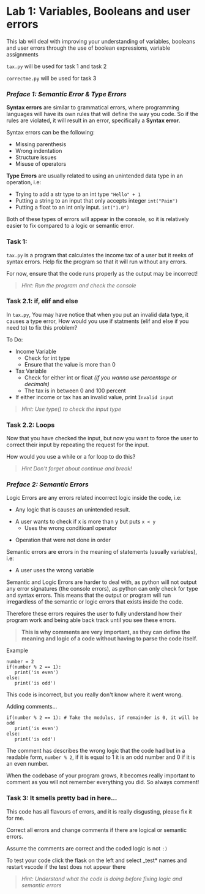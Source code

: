 # Lab 1: Variables, Booleans and user errors
This lab will deal with improving your understanding of variables, booleans and user errors through the use of boolean expressions, variable assignments

`tax.py` will be used for task 1 and task 2

`correctme.py` will be used for task 3

### *__Preface 1: Semantic Error & Type Errors__*

__Syntax errors__ are similar to grammatical errors, where programming languages will have its own rules that will define the way you code.
So if the rules are violated, it will result in an error, specifically a __Syntax error__.

Syntax errors can be the following:
* Missing parenthesis
* Wrong indentation
* Structure issues
* Misuse of operators

__Type Errors__ are usually related to using an unintended data type in an operation,
i.e:
* Trying to add a str type to an int type `"Hello" + 1`
* Putting a string to an input that only accepts integer `int("Pain")`
* Putting a float to an int only input. `int("1.0")`

Both of these types of errors will appear in the console, so it is relatively easier to fix compared to a logic or semantic error.



### __Task 1__: 
`tax.py` is a program that calculates the income tax of a user but it reeks of syntax errors. Help fix the program so that it will run without any errors.

For now, ensure that the code runs properly as the output may be incorrect!
>_Hint: Run the program and check the console_


### __Task 2.1: if, elif and else__
In `tax.py`, You may have notice that when you put an invalid data type, it causes a type error, How would you use if statments (elif and else if you need to) to fix this problem?

To Do:
* Income Variable
   - Check for int type
   - Ensure that the value is more than 0
* Tax Variable
   - Check for either int or float _(if you wanna use percentage or decimals)_
   - The tax is in between 0 and 100 percent
* If either income or tax has an invalid value, print `Invalid input`


> _Hint: Use type() to check the input type_


### __Task 2.2: Loops__
Now that you have checked the input, but now you want to force the user to correct their input by repeating the request for the input.

How would you use a while or a for loop to do this?

>_Hint Don't forget about continue and break!_


### *__Preface 2: Semantic Errors__*

Logic Errors are any errors related incorrect logic inside the code, i.e:
* Any logic that is causes an unintended result.
- A user wants to check if x is more than y but puts `x < y`
   - Uses the wrong conditioanl operator
* Operation that were not done in order

Semantic errors are errors in the meaning of statements (usually variables), i.e:
* A user uses the wrong variable

Semantic and Logic Errors are harder to deal with, as python will not output any error signatures (the console errors), as python can only check for type and syntax errors. This means that the output or program will run irregardless of the semantic or logic errors that exists inside the code.

Therefore these errors requires the user to fully understand how their program work and being able back track until you see these errors.

>__This is why comments are very important, as they can define the meaning and logic of a code without having to parse the code itself.__

Example
```
number = 2
if(number % 2 == 1):
   print('is even')
else:
   print('is odd')
```

This code is incorrect, but you really don't know where it went wrong.

Adding comments...
```
if(number % 2 == 1): # Take the modulus, if remainder is 0, it will be odd
   print('is even')
else:
   print('is odd')
```
The comment has describes the wrong logic that the code had but in a readable form, `number % 2`, if it is equal to 1 it is an odd number and 0 if it is an even number.

When the codebase of your program grows, it becomes really important to comment as you will not remember everything you did. So always comment!

### __Task 3: It smells pretty bad in here...__
This code has all flavours of errors, and it is really disgusting, please fix it for me.

Correct all errors and change comments if there are logical or semantic errors.

Assume the comments are correct and the coded logic is not `:)`

To test your code click the flask on the left and select _test* names and restart vscode if the test does not appear there

>_Hint: Understand what the code is doing before fixing logic and semantic errors_ 